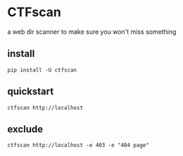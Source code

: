 # CTFscan

a web dir scanner to make sure you won't miss something


## install

`pip install -U ctfscan`


## quickstart

`ctfscan http://localhost`


## exclude

`ctfscan http://localhost -e 403 -e "404 page"`




